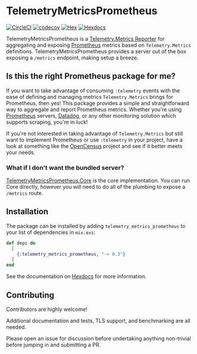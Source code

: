# TelemetryMetricsPrometheus

[![CircleCI](https://circleci.com/gh/bryannaegele/telemetry_metrics_prometheus/tree/master.svg?style=svg)](https://circleci.com/gh/bryannaegele/telemetry_metrics_prometheus/tree/master) [![codecov](https://codecov.io/gh/bryannaegele/telemetry_metrics_prometheus/branch/master/graph/badge.svg?token=ZukGAUDLwH)](https://codecov.io/gh/bryannaegele/telemetry_metrics_prometheus) [![Hex](https://img.shields.io/hexpm/v/telemetry_metrics_prometheus.svg)](https://hex.pm/packages/telemetry_metrics_prometheus) [![Hexdocs](https://img.shields.io/badge/hex-docs-blue.svg?style=flat)](https://hexdocs.pm/telemetry_metrics_prometheus/overview.html)

TelemetryMetricsPrometheus is a [Telemetry.Metrics Reporter](https://hexdocs.pm/telemetry_metrics/overview.html#reporters) for aggregating and exposing [Prometheus](https://prometheus.io) metrics based on `Telemetry.Metrics` definitions. TelemetryMetricsPrometheus provides a server out of the box exposing a `/metrics` endpoint, making setup a breeze.

## Is this the right Prometheus package for me?

If you want to take advantage of consuming `:telemetry` events with the ease of 
defining and managing metrics `Telemetry.Metrics` brings for Prometheus, then yes! 
This package provides a simple and straightforward way to aggregate and report 
Prometheus metrics. Whether you're using [Prometheus](https://prometheus.io/docs/prometheus/latest/getting_started/) servers, [Datadog](https://docs.datadoghq.com/integrations/prometheus/), 
or any other monitoring solution which supports scraping, you're in luck!

If you're not interested in taking advantage of `Telemetry.Metrics` but still 
want to implement Prometheus or use `:telemetry` in your project, have a look at 
something like the [OpenCensus](https://github.com/opencensus-beam) project and 
see if it better meets your needs.

### What if I don't want the bundled server?

[TelemetryMetricsPrometheus.Core](https://github.com/bryannaegele/telemetry_metrics_prometheus_core) is the core implementation. You can run Core directly, however you will need to do all
of the plumbing to expose a `/metrics` route.

## Installation

The package can be installed by adding `telemetry_metrics_prometheus` to your 
list of dependencies in `mix.exs`:

```elixir
def deps do
  [
    {:telemetry_metrics_prometheus, "~> 0.3"}
  ]
end
```

See the documentation on [Hexdocs](https://hexdocs.pm/telemetry_metrics_prometheus) for more information.


## Contributing

Contributors are highly welcome! 

Additional documentation and tests, TLS support, and benchmarking are all needed. 

Please open an issue for discussion before undertaking anything non-trivial before
jumping in and submitting a PR.


